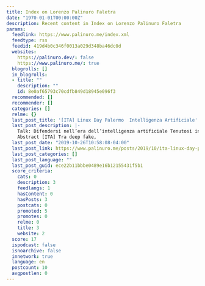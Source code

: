```yaml
---
title: Index on Lorenzo Palinuro Faletra
date: "1970-01-01T00:00:00Z"
description: Recent content in Index on Lorenzo Palinuro Faletra
params:
  feedlink: https://www.palinuro.me/index.xml
  feedtype: rss
  feedid: 419d4b0c346f0013a029d348ba46dc0d
  websites:
    https://palinuro.dev/: false
    https://www.palinuro.me/: true
  blogrolls: []
  in_blogrolls:
  - title: ""
    description: ""
    id: 8e0af65793c70cdfb849d18945e096f3
  recommended: []
  recommender: []
  categories: []
  relme: {}
  last_post_title: '[ITA] Linux Day Palermo  Intelligenza Artificiale'
  last_post_description: |-
    Talk: Difendersi nell’era dell’intelligenza artificiale Tenutosi in occasione del Linux Day 2019 di Palermo [ENG] organizzato dal Linux User Group FreeCircle
    Abstract [ITA] Tra deep fake,
  last_post_date: "2019-10-26T10:58:08-04:00"
  last_post_link: https://www.palinuro.me/posts/2019/10/ita-linux-day-palermo-intelligenza-artificiale/
  last_post_categories: []
  last_post_language: ""
  last_post_guid: ece22b11bbbe0489e16b12155431f5b1
  score_criteria:
    cats: 0
    description: 3
    feedlangs: 1
    hasContent: 0
    hasPosts: 3
    postcats: 0
    promoted: 5
    promotes: 0
    relme: 0
    title: 3
    website: 2
  score: 17
  ispodcast: false
  isnoarchive: false
  innetwork: true
  language: en
  postcount: 10
  avgpostlen: 0
---
```

